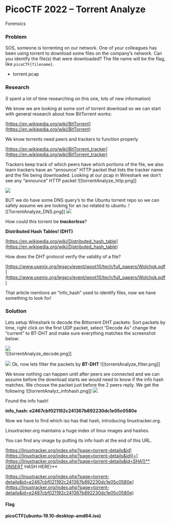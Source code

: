     

# **PicoCTF 2022 – Torrent Analyze**
Forensics


### **Problem**

SOS, someone is torrenting on our network. One of your colleagues has been using torrent to download some files on the company’s network. Can you identify the file(s) that were downloaded? The file name will be the flag, like `picoCTF{filename}`.

- torrent.pcap

### **Research**
(I spent a lot of time researching on this one, lots of new information)

We know we are looking at some sort of torrent download so we can start with general research about how BitTorrent works:

[https://en.wikipedia.org/wiki/BitTorrent](https://en.wikipedia.org/wiki/BitTorrent)

We know torrents need peers and trackers to function properly

[https://en.wikipedia.org/wiki/BitTorrent_tracker](https://en.wikipedia.org/wiki/BitTorrent_tracker)

Trackers keep track of which peers have which portions of the file, we also learn trackers have an “announce” HTTP packet that lists the tracker name and the file being downloaded. Looking at our pcap in Wireshark we don’t see any “announce” HTTP packet
![[torrentAnalyze_http.png]]

![](file:///tmp/lu87119d6p3m.tmp/lu87119d6p3v_tmp_97c4e3142befcd7c.png)  

  
BUT we do have some DNS query’s to the Ubuntu torrent repo so we can safely assume we are looking for an iso related to ubuntu.
![[TorrentAnalyze_DNS.png]]
![](file:///tmp/lu87119d6p3m.tmp/lu87119d6p3v_tmp_89225f1c91c67a53.png)  

How could this torrent be _**trackerless**_?

**Distributed Hash Tables! (DHT)**

[https://en.wikipedia.org/wiki/Distributed_hash_table](https://en.wikipedia.org/wiki/Distributed_hash_table)

How does the DHT protocol verify the validity of a file?

[https://www.usenix.org/legacy/event/woot10/tech/full_papers/Wolchok.pdf](https://www.usenix.org/legacy/event/woot10/tech/full_papers/Wolchok.pdf)

That article mentions an “info_hash” used to identify files, now we have something to look for!

### **Solution**

Lets setup Wireshark to decode the Bittorrent DHT packets:
Sort packets by time, right click on the first UDP packet, select “Decode As”
change the “current” to BT-DHT and make sure everything matches the screenshot below:

![](file:///tmp/lu87119d6p3m.tmp/lu87119d6p3v_tmp_d49686a219585c1c.png)  
![[torrentAnalyze_decode.png]]

    

  

![](file:///tmp/lu87119d6p3m.tmp/lu87119d6p3v_tmp_c105dcf205950359.png) Ok, now lets filter the packets by **BT-DHT**
![[torrentAnalyze_filter.png]]
  


We know nothing can happen until after peers are connected and we can assume before the download starts we would need to know if the info hash matches. We choose the packet just before the 2 peers reply. We get the following
![[torrentAnalyz_infohash.png]]
![](file:///tmp/lu87119d6p3m.tmp/lu87119d6p3v_tmp_74df824967fe44aa.png)  

Found the info hash!

**info_hash: e2467cbf021192c241367b892230dc1e05c0580e**

Now we have to find which iso has that hash, introducing linuxtracker.org.

Linuxtracker.org maintains a huge index of linux images and hashes.

You can find any image by putting its info hash at the end of this URL.

[https://linuxtracker.org/index.php?page=torrent-details&id](https://linuxtracker.org/index.php?page=torrent-details&id)[=](https://linuxtracker.org/index.php?page=torrent-details&id=SHA1)**{INSERT HASH HERE}**


[https://linuxtracker.org/index.php?page=torrent-details&id=e2467cbf021192c241367b892230dc1e05c0580e](https://linuxtracker.org/index.php?page=torrent-details&id=e2467cbf021192c241367b892230dc1e05c0580e)


#### Flag
**picoCTF{ubuntu-19.10-desktop-amd64.iso}**